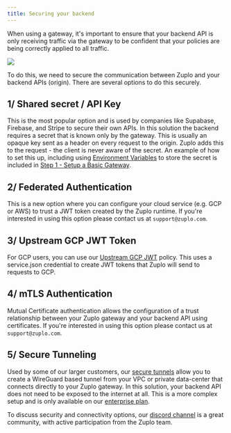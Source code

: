 ```yaml
---
title: Securing your backend
---
```


When using a gateway, it's important to ensure that your backend API is only receiving traffic via the gateway to be confident that your policies are being correctly applied to all traffic.

![](https://cdn.zuplo.com/assets/b7290dd1-43fa-49f8-8629-6b4899e2e9f3.png)

To do this, we need to secure the communication between Zuplo and your backend APIs (origin). There are several options to do this securely.

## 1/ Shared secret / API Key

This is the most popular option and is used by companies like Supabase, Firebase, and Stripe to secure their own APIs. In this solution the backend requires a secret that is known only by the gateway. This is usually an opaque key sent as a header on every request to the origin. Zuplo adds this to the request - the client is never aware of the secret. An example of how to set this up, including using [Environment Variables](./environment-variables.md) to store the secret is included in [Step 1 - Setup a Basic Gateway](./step-1-setup-basic-gateway.md).

## 2/ Federated Authentication

This is a new option where you can configure your cloud service (e.g. GCP or AWS) to trust a JWT token created by the Zuplo runtime. If you're interested in using this option please contact us at `support@zuplo.com`.

## 3/ Upstream GCP JWT Token

For GCP users, you can use our [Upstream GCP JWT](../policies/upstream-gcp-jwt-inbound.md) policy. This uses a service.json credential to create JWT tokens that Zuplo will send to requests to GCP.

## 4/ mTLS Authentication

Mutual Certificate authentication allows the configuration of a trust relationship between your Zuplo gateway and your backend API using certificates. If you're interested in using this option please contact us at `support@zuplo.com`.

## 5/ Secure Tunneling

Used by some of our larger customers, our [secure tunnels](./secure-tunnel.md) allow you to create a WireGuard based tunnel from your VPC or private data-center that connects directly to your Zuplo gateway. In this solution, your backend API does not need to be exposed to the internet at all. This is a more complex setup and is only available on our [enterprise plan](https://zuplo.com/pricing).

To discuss security and connectivity options, our [discord channel](https://discord.gg/8QbEjr2MgZ) is a great community, with active participation from the Zuplo team.
